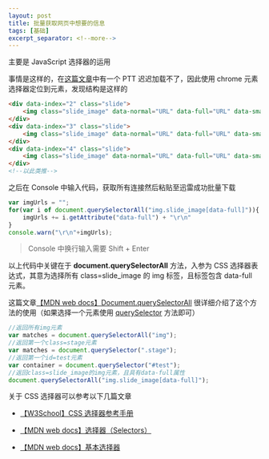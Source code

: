 ```yaml
---
layout: post
title: 批量获取网页中想要的信息
tags: [基础]
excerpt_separator: <!--more-->
---
```


主要是 JavaScript 选择器的运用

<!--more-->

事情是这样的，在[这篇文章](https://content.pivotal.io/slides/spring-cloud-on-pks-2)中有一个 PTT 迟迟加载不了，因此使用 chrome 元素选择器定位到元素，发现结构是这样的

```html
<div data-index="2" class="slide">
    <img class="slide_image" data-normal="URL" data-full="URL" data-small="URL">
</div>
<div data-index="3" class="slide">
    <img class="slide_image" data-normal="URL" data-full="URL" data-small="URL">
</div>
<div data-index="4" class="slide">
    <img class="slide_image" data-normal="URL" data-full="URL" data-small="URL">
</div>
<!--以此类推-->
```

之后在 Console 中输入代码，获取所有连接然后粘贴至迅雷成功批量下载

```javascript
var imgUrls = "";
for(var i of document.querySelectorAll("img.slide_image[data-full]")){
	imgUrls += i.getAttribute("data-full") + "\r\n"
}
console.warn("\r\n"+imgUrls);
```

> Console 中换行输入需要 Shift + Enter

以上代码中关键在于 **document.querySelectorAll** 方法，入参为 CSS 选择器表达式，其意为选择所有 class=slide_image 的 img 标签，且标签包含 data-full 元素。

这篇文章[【MDN web docs】Document.querySelectorAll](https://developer.mozilla.org/zh-CN/docs/Web/API/Document/querySelectorAll) 很详细介绍了这个方法的使用（如果选择一个元素使用 [querySelector](https://developer.mozilla.org/zh-CN/docs/Web/API/Document/querySelector) 方法即可）

```javascript
//返回所有img元素
var matches = document.querySelectorAll("img");
//返回第一个class=stage元素
var matches = document.querySelector(".stage");
//返回第一个id=test元素
var container = document.querySelector("#test");
//返回class=slide_image的img元素，且具有data-full属性
document.querySelectorAll("img.slide_image[data-full]");
```

关于 CSS 选择器可以参考以下几篇文章

- [【W3School】CSS 选择器参考手册](https://www.w3school.com.cn/cssref/css_selectors.asp)

- [【MDN web docs】选择器（Selectors）](https://developer.mozilla.org/zh-CN/docs/Web/Guide/CSS/Getting_started/Selectors)
- [【MDN web docs】基本选择器](https://developer.mozilla.org/zh-CN/docs/Web/CSS/CSS_Selectors)

